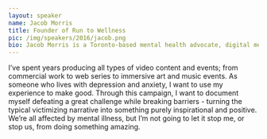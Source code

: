```yaml
---
layout: speaker
name: Jacob Morris
title: Founder of Run to Wellness
pic: /img/speakers/2016/jacob.png
bio: Jacob Morris is a Toronto-based mental health advocate, digital media producer, and founder of Run to Wellness; a cross-Canada running campaign & documentary aimed at ending the stigma attached to depression and anxiety.
---
```


I’ve spent years producing all types of video content and events; from commercial work to web series to immersive art and music events. As someone who lives with depression and anxiety, I want to use my experience to make good. Through this campaign, I want to document myself defeating a great challenge while breaking barriers - turning the typical victimizing narrative into something purely inspirational and positive. We’re all affected by mental illness, but I’m not going to let it stop me, or stop us, from doing something amazing.
